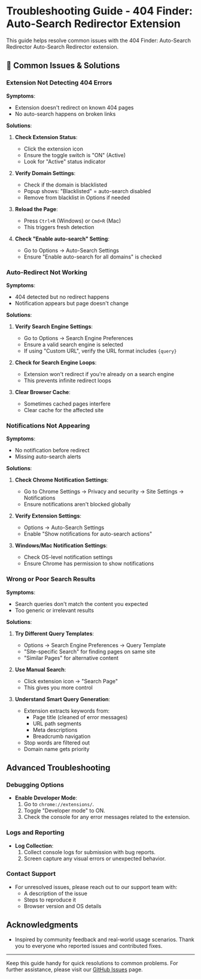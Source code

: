 # Troubleshooting Guide - 404 Finder: Auto-Search Redirector Extension

This guide helps resolve common issues with the 404 Finder: Auto-Search Redirector Auto-Search Redirector extension.

## 🔧 Common Issues & Solutions

### Extension Not Detecting 404 Errors
**Symptoms**: 
- Extension doesn't redirect on known 404 pages
- No auto-search happens on broken links

**Solutions**:
1. **Check Extension Status**:
   - Click the extension icon
   - Ensure the toggle switch is "ON" (Active)
   - Look for "Active" status indicator

2. **Verify Domain Settings**:
   - Check if the domain is blacklisted
   - Popup shows: "Blacklisted" = auto-search disabled
   - Remove from blacklist in Options if needed

3. **Reload the Page**:
   - Press `Ctrl+R` (Windows) or `Cmd+R` (Mac)
   - This triggers fresh detection

4. **Check "Enable auto-search" Setting**:
   - Go to Options → Auto-Search Settings
   - Ensure "Enable auto-search for all domains" is checked

### Auto-Redirect Not Working
**Symptoms**:
- 404 detected but no redirect happens
- Notification appears but page doesn't change

**Solutions**:
1. **Verify Search Engine Settings**:
   - Go to Options → Search Engine Preferences
   - Ensure a valid search engine is selected
   - If using "Custom URL", verify the URL format includes `{query}`

2. **Check for Search Engine Loops**:
   - Extension won't redirect if you're already on a search engine
   - This prevents infinite redirect loops

3. **Clear Browser Cache**:
   - Sometimes cached pages interfere
   - Clear cache for the affected site

### Notifications Not Appearing
**Symptoms**:
- No notification before redirect
- Missing auto-search alerts

**Solutions**:
1. **Check Chrome Notification Settings**:
   - Go to Chrome Settings → Privacy and security → Site Settings → Notifications
   - Ensure notifications aren't blocked globally

2. **Verify Extension Settings**:
   - Options → Auto-Search Settings
   - Enable "Show notifications for auto-search actions"

3. **Windows/Mac Notification Settings**:
   - Check OS-level notification settings
   - Ensure Chrome has permission to show notifications

### Wrong or Poor Search Results
**Symptoms**:
- Search queries don't match the content you expected
- Too generic or irrelevant results

**Solutions**:
1. **Try Different Query Templates**:
   - Options → Search Engine Preferences → Query Template
   - "Site-specific Search" for finding pages on same site
   - "Similar Pages" for alternative content

2. **Use Manual Search**:
   - Click extension icon → "Search Page"
   - This gives you more control

3. **Understand Smart Query Generation**:
   - Extension extracts keywords from:
     - Page title (cleaned of error messages)
     - URL path segments
     - Meta descriptions
     - Breadcrumb navigation
   - Stop words are filtered out
   - Domain name gets priority

## Advanced Troubleshooting

### Debugging Options
- **Enable Developer Mode**:
  1. Go to `chrome://extensions/`.
  2. Toggle "Developer mode" to ON.
  3. Check the console for any error messages related to the extension.

### Logs and Reporting
- **Log Collection**:
  1. Collect console logs for submission with bug reports.
  2. Screen capture any visual errors or unexpected behavior.

### Contact Support
- For unresolved issues, please reach out to our support team with:
  - A description of the issue
  - Steps to reproduce it
  - Browser version and OS details

## Acknowledgments
- Inspired by community feedback and real-world usage scenarios. Thank you to everyone who reported issues and contributed fixes.

---

Keep this guide handy for quick resolutions to common problems. For further assistance, please visit our [GitHub Issues](https://github.com/yourusername/404-finder-extension/issues) page.

